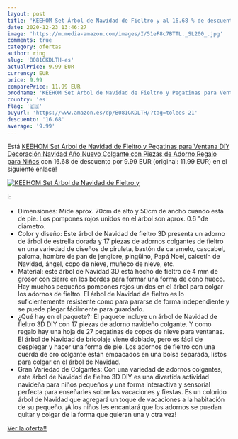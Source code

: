 ```yaml
---
layout: post
title: 'KEEHOM Set Árbol de Navidad de Fieltro y al 16.68 % de descuento'
date: 2020-12-23 13:46:27
image: 'https://m.media-amazon.com/images/I/51eF8c7BTTL._SL200_.jpg'
comments: true
category: ofertas
author: ring
slug: 'B081GKDLTH-es'
actualPrice: 9.99 EUR
currency: EUR
price: 9.99
comparePrice: 11.99 EUR
prodname: 'KEEHOM Set Árbol de Navidad de Fieltro y Pegatinas para Ventana  DIY Decoración Navidad Año Nuevo Colgante con Piezas de Adorno  Regalo para Niños'
country: 'es'
flag: '🇪🇸'
buyurl: 'https://www.amazon.es/dp/B081GKDLTH/?tag=tolees-21'
descuento: '16.68'
average: '9.99'
---
```


Está [KEEHOM Set Árbol de Navidad de Fieltro y Pegatinas para Ventana  DIY Decoración Navidad Año Nuevo Colgante con Piezas de Adorno  Regalo para Niños](https://www.amazon.es/dp/B081GKDLTH/?tag=tolees-21) con 16.68 de descuento por 9.99 EUR (original: 11.99 EUR) en el siguiente enlace!

[![KEEHOM Set Árbol de Navidad de Fieltro y](https://m.media-amazon.com/images/I/51eF8c7BTTL._SL200_.jpg)](https://www.amazon.es/dp/B081GKDLTH/?tag=tolees-21)

ℹ️:

- Dimensiones: Mide aprox. 70cm de alto y 50cm de ancho cuando está de pie. Los pompones rojos unidos en el árbol son aprox. 0.6 "de diámetro.
- Color y diseño: Este árbol de Navidad de fieltro 3D presenta un adorno de árbol de estrella dorada y 17 piezas de adornos colgantes de fieltro en una variedad de diseños de piruleta, bastón de caramelo, cascabel, paloma, hombre de pan de jengibre, pingüino, Papá Noel, calcetín de Navidad, ángel, copo de nieve, muñeco de nieve, etc.
- Material: este árbol de Navidad 3D está hecho de fieltro de 4 mm de grosor con cierre en los bordes para formar una forma de cono hueco. Hay muchos pequeños pompones rojos unidos en el árbol para colgar los adornos de fieltro. El árbol de Navidad de fieltro es lo suficientemente resistente como para pararse de forma independiente y se puede plegar fácilmente para guardarlo.
- ¿Qué hay en el paquete?: El paquete incluye un árbol de Navidad de fieltro 3D DIY con 17 piezas de adorno navideño colgante. Y como regalo hay una hoja de 27 pegatinas de copos de nieve para ventanas. El árbol de Navidad de bricolaje viene doblado, pero es fácil de desplegar y hacer una forma de pie. Los adornos de fieltro con una cuerda de oro colgante están empacados en una bolsa separada, listos para colgar en el árbol de Navidad. 
- Gran Variedad de Colgantes: Con una variedad de adornos colgantes, este árbol de Navidad de fieltro 3D DIY es una divertida actividad navideña para niños pequeños y una forma interactiva y sensorial perfecta para enseñarles sobre las vacaciones y fiestas. Es un colorido árbol de Navidad que agregará un toque de vacaciones a la habitación de su pequeño. ¡A los niños les encantará que los adornos se puedan quitar y colgar de la forma que quieran una y otra vez!

[Ver la oferta!!](https://www.amazon.es/dp/B081GKDLTH/?tag=tolees-21)
